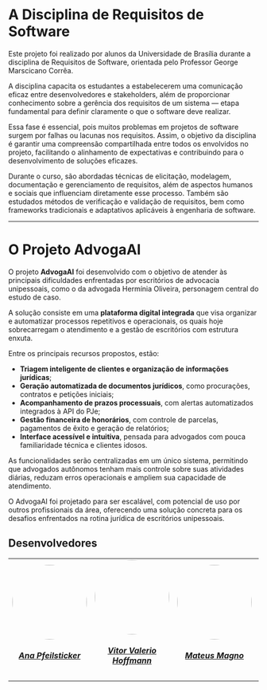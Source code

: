 # A Disciplina de Requisitos de Software

Este projeto foi realizado por alunos da Universidade de Brasília durante a disciplina de Requisitos de Software, orientada pelo Professor George Marscicano Corrêa.

A disciplina capacita os estudantes a estabelecerem uma comunicação eficaz entre desenvolvedores e stakeholders, além de proporcionar conhecimento sobre a gerência dos requisitos de um sistema — etapa fundamental para definir claramente o que o software deve realizar.

Essa fase é essencial, pois muitos problemas em projetos de software surgem por falhas ou lacunas nos requisitos. Assim, o objetivo da disciplina é garantir uma compreensão compartilhada entre todos os envolvidos no projeto, facilitando o alinhamento de expectativas e contribuindo para o desenvolvimento de soluções eficazes.

Durante o curso, são abordadas técnicas de elicitação, modelagem, documentação e gerenciamento de requisitos, além de aspectos humanos e sociais que influenciam diretamente esse processo. Também são estudados métodos de verificação e validação de requisitos, bem como frameworks tradicionais e adaptativos aplicáveis à engenharia de software.

---

# O Projeto AdvogaAI

O projeto **AdvogaAI** foi desenvolvido com o objetivo de atender às principais dificuldades enfrentadas por escritórios de advocacia unipessoais, como o da advogada Hermínia Oliveira, personagem central do estudo de caso.

A solução consiste em uma **plataforma digital integrada** que visa organizar e automatizar processos repetitivos e operacionais, os quais hoje sobrecarregam o atendimento e a gestão de escritórios com estrutura enxuta.

Entre os principais recursos propostos, estão:

- **Triagem inteligente de clientes e organização de informações jurídicas**;
- **Geração automatizada de documentos jurídicos**, como procurações, contratos e petições iniciais;
- **Acompanhamento de prazos processuais**, com alertas automatizados integrados à API do PJe;
- **Gestão financeira de honorários**, com controle de parcelas, pagamentos de êxito e geração de relatórios;
- **Interface acessível e intuitiva**, pensada para advogados com pouca familiaridade técnica e clientes idosos.

As funcionalidades serão centralizadas em um único sistema, permitindo que advogados autônomos tenham mais controle sobre suas atividades diárias, reduzam erros operacionais e ampliem sua capacidade de atendimento.

O AdvogaAI foi projetado para ser escalável, com potencial de uso por outros profissionais da área, oferecendo uma solução concreta para os desafios enfrentados na rotina jurídica de escritórios unipessoais.

## Desenvolvedores

<center>
<table style="margin-left: auto; margin-right: auto;">
    <tr>
        <td align="center">
            <a href="https://github.com/ana-pfeilsticker">
                <img style="border-radius: 50%;" src="https://avatars.githubusercontent.com/u/110688069?v=4" width="150px;"/>
                <h5 class="text-center">Ana Pfeilsticker</h5>
            </a>
        </td>
        <td align="center">
            <a href="https://github.com/vitor-hoffmann">
                <img style="border-radius: 50%;" src="https://avatars.githubusercontent.com/u/137011464?v=4" width="150px;"/>
                <h5 class="text-center">Vitor Valerio Hoffmann</h5>
            </a>
        </td>
        <td align="center">
            <a href="https://github.com/mtsmgn0">
                <img style="border-radius: 50%;" src="https://avatars.githubusercontent.com/u/143732873?v=4" width="150px;"/>
                <h5 class="text-center">Mateus Magno</h5>
            </a>
        </td>
        </td>
        <td align="center">
            <a href="https://github.com/yanzin00">
                <img style="border-radius: 50%;" src="https://avatars.githubusercontent.com/u/118907920?v=4" width="150px;"/>
                <h5 class="text-center">Yan Lucas</h5>
            </a>
        </td>
        <td align="center">
            <a href="https://github.com/Nathan-bs">
                <img style="border-radius: 50%;" src="https://avatars.githubusercontent.com/u/143636158?v=4" width="150px;"/>
                <h5 class="text-center">Nathan Batista</h5>
            </a>
        </td>
         <td align="center">
            <a href="https://github.com/LucasMF1">
                <img style="border-radius: 50%;" src="https://avatars.githubusercontent.com/u/141961882?v=4" width="150px;"/>
                <h5 class="text-center">Lucas Monteiro</h5>
            </a>
        </td>
        
</table>
</center>
